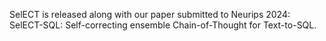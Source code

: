 SelECT is released along with our paper submitted to Neurips 2024: SelECT-SQL: Self-correcting ensemble Chain-of-Thought for Text-to-SQL.
